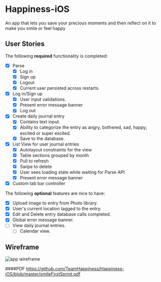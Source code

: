 # Happiness-iOS
   An app that lets you save your precious moments and then reflect on it to make you smile or feel happy

## User Stories

The following **required** functionality is completed:

- [x] Parse
   - [x] Log in
   - [x] Sign up
   - [x] Logout
   - [x] Current user persisted across restarts.
- [x] Log in/Sign up
   - [x] User input validations.
   - [x] Present error message banner
   - [x] Log out
- [x] Create daily journal entry
   - [x] Contains text input.
   - [x] Ability to categorize the entry as angry, bothered, sad, happy, excited or super excited.
   - [x] Save to the database.
- [x] List View for user journal entries
   - [x] Autolayout constraints for the view
   - [x] Table sections grouped by month
   - [x] Pull to refresh
   - [x] Swipe to delete
   - [x] User sees loading state while waiting for Parse API
   - [x] Present error message banner
- [x] Custom tab bar controller

The following **optional** features are nice to have:

- [x] Upload image to entry from Photo library.
- [x] User's current location tagged to the entry.
- [x] Edit and Delete entry database calls completed.
- [x] Global error message banner.
- [ ] View daily journal entries.
   - [ ] Calendar view.

## Wireframe

<img src="https://github.com/TeamHappiness/Happiness-iOS/blob/master/smileFirstSprint.gif" alt="app wireframe"/>

####PDF
https://github.com/TeamHappiness/Happiness-iOS/blob/master/smileFirstSprint.pdf


